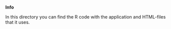 **Info**

In this directory you can find the R code with the application and HTML-files that it uses. 
